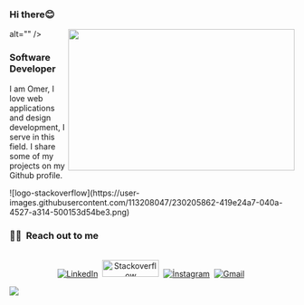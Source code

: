 
### Hi there:blush:

<img src="https://user-images.githubusercontent.com/113208047/230200885-91f3bc80-3f00-469a-914e-a499bbb72d1d.gif" align="right" width="400" height="250">
            alt=""
      />
      <h3>Software Developer</h3>
      <p>
      I am Omer, I love web applications and design development, I serve in this field. I share some of my projects on my Github profile.
      </p>
</header>
![logo-stackoverflow](https://user-images.githubusercontent.com/113208047/230205862-419e24a7-040a-4527-a314-500153d54be3.png)


<h3> 🤝🏻 &nbsp;Reach out to me </h3> 

<p align="center">
<br>
<a href="http://linkedin.com/in/ömer-yılmaz-416347259/"><img src="https://img.shields.io/badge/linkedin-%230077B5.svg?&style=for-the-badge&logo=linkedin&logoColor=white" alt="LinkedIn" /></a>&nbsp;
<a href="https://stackoverflow.com/users/21524777/%c3%96mer-y%c4%b1lmaz"><img src="https://user-images.githubusercontent.com/113208047/230205862-419e24a7-040a-4527-a314-500153d54be3.png" width="100" height="30" Color=white alt="Stackoverflow" /></a>&nbsp;
<a href="https://www.instagram.com/mr_yilmaz18/"><img src="https://img.shields.io/badge/İnstagram-fb3958?style=for-the-badge&logo=instagram&logoColor=white" alt="İnstagram" /></a>&nbsp;
<a href="https://wa.me/905393050223"><img src="https://img.shields.io/badge/Whatsapp-25D366?style=for-the-badge&logo=whatsapp&logoColor=white" alt="Gmail"/></a>&nbsp;
</p>

<img src="https://github-readme-stats.vercel.app/api?username=mryilmaz18&theme=radical" >




